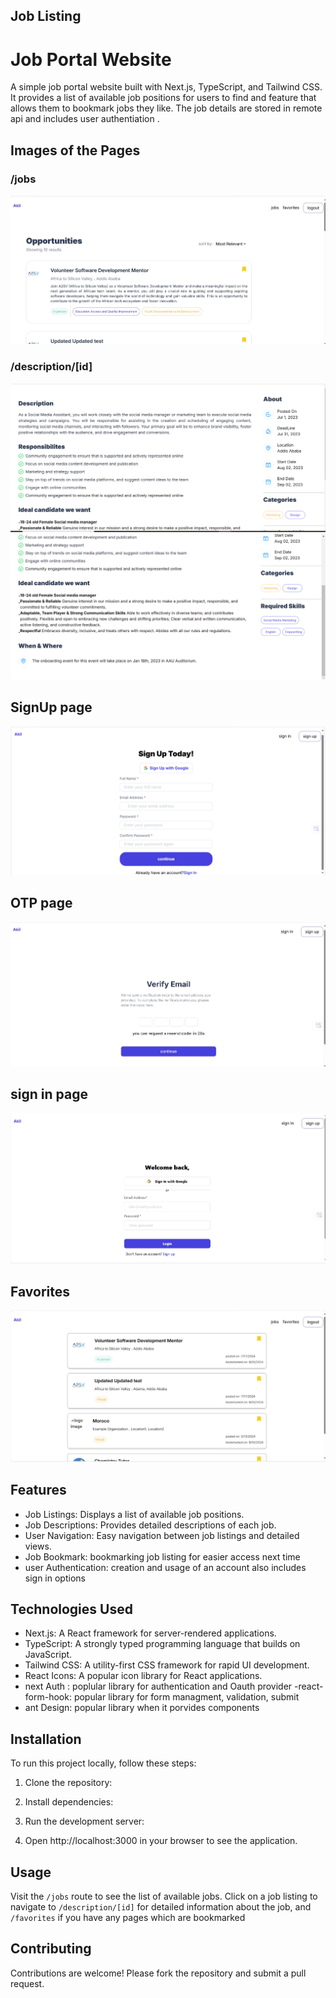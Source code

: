 ## Job Listing
# Job Portal Website

A simple job portal website built with Next.js, TypeScript, and Tailwind CSS. It provides a list of available job positions for users to find and feature that allows them to bookmark jobs they like. The job details are stored in remote api and includes user authentiation .

## Images of the Pages

### /jobs
![Job Listings](./screenshots/jobs.jpg)

### /description/[id]
![Job Description](./screenshots/image-2.png)
![Job Description](./screenshots/image-3.png)

## SignUp page

![](./screenshots/signup.png)


## OTP page
![](./screenshots/OTP.jpg)
## sign in page
![](./screenshots/signin.jpg)

## Favorites
![](./screenshots/favorites.jpg)
## Features

- Job Listings: Displays a list of available job positions.
- Job Descriptions: Provides detailed descriptions of each job.
- User Navigation: Easy navigation between job listings and detailed views.
- Job Bookmark: bookmarking job listing for easier access next time
- user Authentication: creation and usage of an account also includes sign in options 

## Technologies Used

- Next.js: A React framework for server-rendered applications.
- TypeScript: A strongly typed programming language that builds on JavaScript.
- Tailwind CSS: A utility-first CSS framework for rapid UI development.
- React Icons: A popular icon library for React applications.
- next Auth : poplular library for authentication and Oauth provider
-react-form-hook: popular library for form managment, validation, submit
- ant Design: popular library when it porvides components

## Installation

To run this project locally, follow these steps:

1. Clone the repository:


2. Install dependencies: 


3. Run the development server:


4. Open http://localhost:3000 in your browser to see the application.

## Usage

Visit the `/jobs` route to see the list of available jobs.
Click on a job listing to navigate to `/description/[id]` for detailed information about the job, and `/favorites` if you have any pages which are bookmarked

## Contributing

Contributions are welcome! Please fork the repository and submit a pull request.
